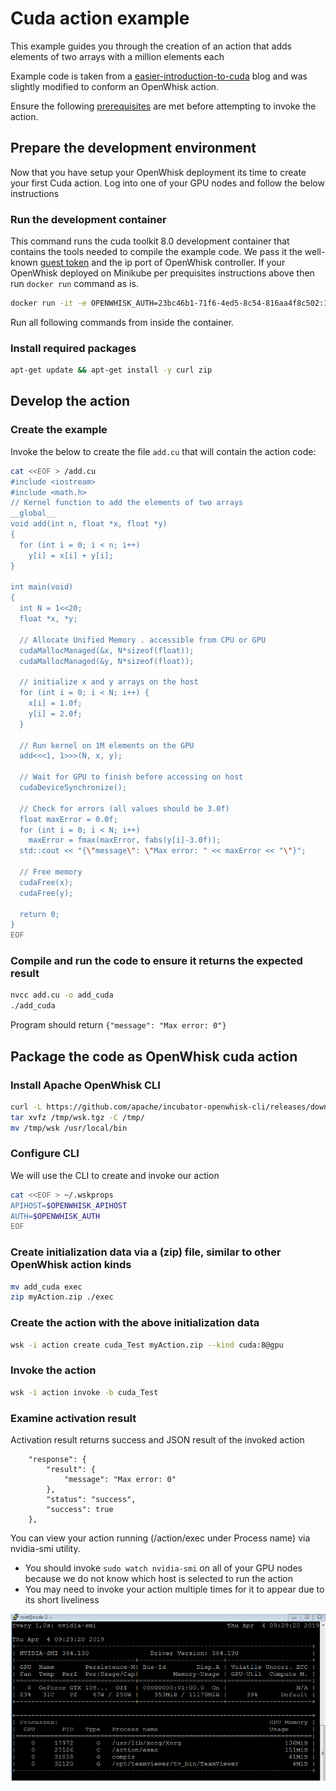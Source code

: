 # Cuda action example

This example guides you through the creation of an action that adds elements of two arrays with a million elements each

Example code is taken from a [easier-introduction-to-cuda](https://devblogs.nvidia.com/even-easier-introduction-cuda/) blog and
was slightly modified to conform an OpenWhisk action.

Ensure the following [prerequisites](https://github.com/5g-media/incubator-openwhisk-deploy-kube/blob/gpu/docs/k8s-gpu-prerequisites.md) are met before attempting to invoke the action.

## Prepare the development environment

Now that you have setup your OpenWhisk deployment its time to create your first Cuda action. Log into one of your GPU nodes and follow the below instructions

### Run the development container

This command runs the cuda toolkit 8.0 development container that contains the tools needed to compile the example code. We pass it the well-known [guest token](https://github.com/5g-media/incubator-openwhisk/blob/master/ansible/files/auth.guest) and
the ip port of OpenWhisk controller. If your OpenWhisk deployed on Minikube per prequisites instructions above then run `docker run` command as is.

```bash
docker run -it -e OPENWHISK_AUTH=23bc46b1-71f6-4ed5-8c54-816aa4f8c502:123zO3xZCLrMN6v2BKK1dXYFpXlPkccOFqm12CdAsMgRU4VrNZ9lyGVCGuMDGIwP -e OPENWHISK_APIHOST=`sudo minikube ip`:31001 --rm nvidia/cuda:8.0-devel-ubuntu16.04 /bin/bash
```

Run all following commands from inside the container.

### Install required packages

```bash
apt-get update && apt-get install -y curl zip
```

## Develop the action

### Create the example

Invoke the below to create the file `add.cu` that will contain the action code:

```bash
cat <<EOF > /add.cu
#include <iostream>
#include <math.h>
// Kernel function to add the elements of two arrays
__global__
void add(int n, float *x, float *y)
{
  for (int i = 0; i < n; i++)
    y[i] = x[i] + y[i];
}

int main(void)
{
  int N = 1<<20;
  float *x, *y;

  // Allocate Unified Memory . accessible from CPU or GPU
  cudaMallocManaged(&x, N*sizeof(float));
  cudaMallocManaged(&y, N*sizeof(float));

  // initialize x and y arrays on the host
  for (int i = 0; i < N; i++) {
    x[i] = 1.0f;
    y[i] = 2.0f;
  }

  // Run kernel on 1M elements on the GPU
  add<<<1, 1>>>(N, x, y);

  // Wait for GPU to finish before accessing on host
  cudaDeviceSynchronize();

  // Check for errors (all values should be 3.0f)
  float maxError = 0.0f;
  for (int i = 0; i < N; i++)
    maxError = fmax(maxError, fabs(y[i]-3.0f));
  std::cout << "{\"message\": \"Max error: " << maxError << "\"}";

  // Free memory
  cudaFree(x);
  cudaFree(y);
  
  return 0;
}
EOF
```

### Compile and run the code to ensure it returns the expected result

```bash
nvcc add.cu -o add_cuda
./add_cuda
```

Program should return `{"message": "Max error: 0"}`

## Package the code as OpenWhisk cuda action

### Install Apache OpenWhisk CLI

```bash
curl -L https://github.com/apache/incubator-openwhisk-cli/releases/download/latest/OpenWhisk_CLI-latest-linux-amd64.tgz -o /tmp/wsk.tgz
tar xvfz /tmp/wsk.tgz -C /tmp/
mv /tmp/wsk /usr/local/bin
```

### Configure CLI

We will use the CLI to create and invoke our action

```bash
cat <<EOF > ~/.wskprops
APIHOST=$OPENWHISK_APIHOST
AUTH=$OPENWHISK_AUTH
EOF
```

### Create initialization data via a (zip) file, similar to other OpenWhisk action kinds 

```bash
mv add_cuda exec
zip myAction.zip ./exec
```

### Create the action with the above initialization data

```bash
wsk -i action create cuda_Test myAction.zip --kind cuda:8@gpu
```

### Invoke the action

```bash
wsk -i action invoke -b cuda_Test
```

### Examine activation result

Activation result returns success and JSON result of the invoked action

```
    "response": {
        "result": {
            "message": "Max error: 0"
        },
        "status": "success",
        "success": true
    },
```

You can view your action running (/action/exec under Process name) via nvidia-smi utility.

* You should invoke `sudo watch nvidia-smi` on all of your GPU nodes because we do not know which host is selected to run the action
* You may need to invoke your action multiple times for it to appear due to its short liveliness

![alt text](nvidia-smi.bmp)


